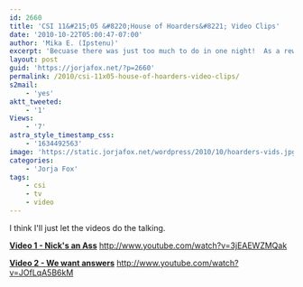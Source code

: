 ```yaml
---
id: 2660
title: 'CSI 11&#215;05 &#8220;House of Hoarders&#8221; Video Clips'
date: '2010-10-22T05:00:47-07:00'
author: 'Mika E. (Ipstenu)'
excerpt: 'Becuase there was just too much to do in one night!  As a reward for patience, how about TWO video clips?  Yeah, I know.'
layout: post
guid: 'https://jorjafox.net/?p=2660'
permalink: /2010/csi-11x05-house-of-hoarders-video-clips/
s2mail:
    - 'yes'
aktt_tweeted:
    - '1'
Views:
    - '7'
astra_style_timestamp_css:
    - '1634492563'
image: 'https://static.jorjafox.net/wordpress/2010/10/hoarders-vids.jpg'
categories:
    - 'Jorja Fox'
tags:
    - csi
    - tv
    - video
---
```


I think I'll just let the videos do the talking.

<strong><a href="https://jorjafox.net/videos/post/csi-11x04-house-of-hoarders-1/">Video 1 - Nick's an Ass</a></strong>
http://www.youtube.com/watch?v=3jEAEWZMQak

<strong><a href="https://jorjafox.net/videos/post/csi-11x04-house-of-hoarders-2/">Video 2 - We want answers</a></strong>
http://www.youtube.com/watch?v=JOfLqA5B6kM